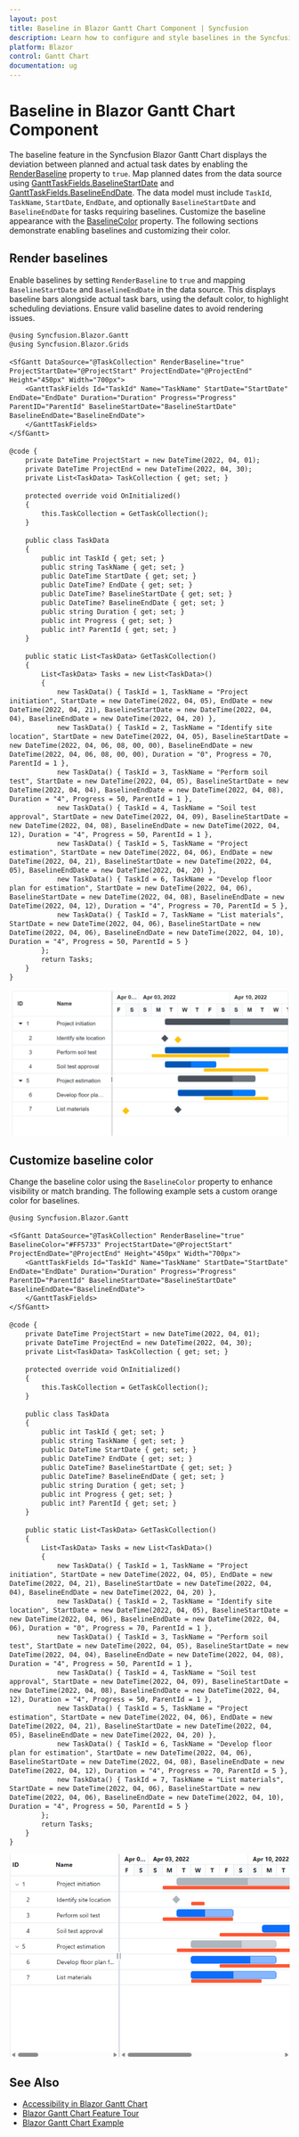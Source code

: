 ```yaml
---
layout: post
title: Baseline in Blazor Gantt Chart Component | Syncfusion
description: Learn how to configure and style baselines in the Syncfusion Blazor Gantt Chart to compare planned and actual task dates.
platform: Blazor
control: Gantt Chart
documentation: ug
---
```


# Baseline in Blazor Gantt Chart Component

The baseline feature in the Syncfusion Blazor Gantt Chart displays the deviation between planned and actual task dates by enabling the [RenderBaseline](https://help.syncfusion.com/cr/blazor/Syncfusion.Blazor.Gantt.SfGantt-1.html#Syncfusion_Blazor_Gantt_SfGantt_1_RenderBaseline) property to `true`. Map planned dates from the data source using [GanttTaskFields.BaselineStartDate](https://help.syncfusion.com/cr/blazor/Syncfusion.Blazor.Gantt.GanttTaskFields.html#Syncfusion_Blazor_Gantt_GanttTaskFields_BaselineStartDate) and [GanttTaskFields.BaselineEndDate](https://help.syncfusion.com/cr/blazor/Syncfusion.Blazor.Gantt.GanttTaskFields.html#Syncfusion_Blazor_Gantt_GanttTaskFields_BaselineEndDate). The data model must include `TaskId`, `TaskName`, `StartDate`, `EndDate`, and optionally `BaselineStartDate` and `BaselineEndDate` for tasks requiring baselines. Customize the baseline appearance with the [BaselineColor](https://help.syncfusion.com/cr/blazor/Syncfusion.Blazor.Gantt.SfGantt-1.html#Syncfusion_Blazor_Gantt_SfGantt_1_BaselineColor) property. The following sections demonstrate enabling baselines and customizing their color.

## Render baselines

Enable baselines by setting `RenderBaseline` to `true` and mapping `BaselineStartDate` and `BaselineEndDate` in the data source. This displays baseline bars alongside actual task bars, using the default color, to highlight scheduling deviations. Ensure valid baseline dates to avoid rendering issues.

```cshtml
@using Syncfusion.Blazor.Gantt
@using Syncfusion.Blazor.Grids

<SfGantt DataSource="@TaskCollection" RenderBaseline="true" ProjectStartDate="@ProjectStart" ProjectEndDate="@ProjectEnd" Height="450px" Width="700px">
    <GanttTaskFields Id="TaskId" Name="TaskName" StartDate="StartDate" EndDate="EndDate" Duration="Duration" Progress="Progress" ParentID="ParentId" BaselineStartDate="BaselineStartDate" BaselineEndDate="BaselineEndDate">
    </GanttTaskFields>
</SfGantt>

@code {
    private DateTime ProjectStart = new DateTime(2022, 04, 01);
    private DateTime ProjectEnd = new DateTime(2022, 04, 30);
    private List<TaskData> TaskCollection { get; set; }

    protected override void OnInitialized()
    {
        this.TaskCollection = GetTaskCollection();
    }

    public class TaskData
    {
        public int TaskId { get; set; }
        public string TaskName { get; set; }
        public DateTime StartDate { get; set; }
        public DateTime? EndDate { get; set; }
        public DateTime? BaselineStartDate { get; set; }
        public DateTime? BaselineEndDate { get; set; }
        public string Duration { get; set; }
        public int Progress { get; set; }
        public int? ParentId { get; set; }
    }

    public static List<TaskData> GetTaskCollection()
    {
        List<TaskData> Tasks = new List<TaskData>()
        {
            new TaskData() { TaskId = 1, TaskName = "Project initiation", StartDate = new DateTime(2022, 04, 05), EndDate = new DateTime(2022, 04, 21), BaselineStartDate = new DateTime(2022, 04, 04), BaselineEndDate = new DateTime(2022, 04, 20) },
            new TaskData() { TaskId = 2, TaskName = "Identify site location", StartDate = new DateTime(2022, 04, 05), BaselineStartDate = new DateTime(2022, 04, 06, 08, 00, 00), BaselineEndDate = new DateTime(2022, 04, 06, 08, 00, 00), Duration = "0", Progress = 70, ParentId = 1 },
            new TaskData() { TaskId = 3, TaskName = "Perform soil test", StartDate = new DateTime(2022, 04, 05), BaselineStartDate = new DateTime(2022, 04, 04), BaselineEndDate = new DateTime(2022, 04, 08), Duration = "4", Progress = 50, ParentId = 1 },
            new TaskData() { TaskId = 4, TaskName = "Soil test approval", StartDate = new DateTime(2022, 04, 09), BaselineStartDate = new DateTime(2022, 04, 08), BaselineEndDate = new DateTime(2022, 04, 12), Duration = "4", Progress = 50, ParentId = 1 },
            new TaskData() { TaskId = 5, TaskName = "Project estimation", StartDate = new DateTime(2022, 04, 06), EndDate = new DateTime(2022, 04, 21), BaselineStartDate = new DateTime(2022, 04, 05), BaselineEndDate = new DateTime(2022, 04, 20) },
            new TaskData() { TaskId = 6, TaskName = "Develop floor plan for estimation", StartDate = new DateTime(2022, 04, 06), BaselineStartDate = new DateTime(2022, 04, 08), BaselineEndDate = new DateTime(2022, 04, 12), Duration = "4", Progress = 70, ParentId = 5 },
            new TaskData() { TaskId = 7, TaskName = "List materials", StartDate = new DateTime(2022, 04, 06), BaselineStartDate = new DateTime(2022, 04, 06), BaselineEndDate = new DateTime(2022, 04, 10), Duration = "4", Progress = 50, ParentId = 5 }
        };
        return Tasks;
    }
}
```

![Blazor Gantt Chart showing baseline bars in default color alongside actual task bars](images/blazor-gantt-chart-with-baseline.png)

## Customize baseline color

Change the baseline color using the `BaselineColor` property to enhance visibility or match branding. The following example sets a custom orange color for baselines.

```cshtml
@using Syncfusion.Blazor.Gantt

<SfGantt DataSource="@TaskCollection" RenderBaseline="true" BaselineColor="#FF5733" ProjectStartDate="@ProjectStart" ProjectEndDate="@ProjectEnd" Height="450px" Width="700px">
    <GanttTaskFields Id="TaskId" Name="TaskName" StartDate="StartDate" EndDate="EndDate" Duration="Duration" Progress="Progress" ParentID="ParentId" BaselineStartDate="BaselineStartDate" BaselineEndDate="BaselineEndDate">
    </GanttTaskFields>
</SfGantt>

@code {
    private DateTime ProjectStart = new DateTime(2022, 04, 01);
    private DateTime ProjectEnd = new DateTime(2022, 04, 30);
    private List<TaskData> TaskCollection { get; set; }

    protected override void OnInitialized()
    {
        this.TaskCollection = GetTaskCollection();
    }

    public class TaskData
    {
        public int TaskId { get; set; }
        public string TaskName { get; set; }
        public DateTime StartDate { get; set; }
        public DateTime? EndDate { get; set; }
        public DateTime? BaselineStartDate { get; set; }
        public DateTime? BaselineEndDate { get; set; }
        public string Duration { get; set; }
        public int Progress { get; set; }
        public int? ParentId { get; set; }
    }

    public static List<TaskData> GetTaskCollection()
    {
        List<TaskData> Tasks = new List<TaskData>()
        {
            new TaskData() { TaskId = 1, TaskName = "Project initiation", StartDate = new DateTime(2022, 04, 05), EndDate = new DateTime(2022, 04, 21), BaselineStartDate = new DateTime(2022, 04, 04), BaselineEndDate = new DateTime(2022, 04, 20) },
            new TaskData() { TaskId = 2, TaskName = "Identify site location", StartDate = new DateTime(2022, 04, 05), BaselineStartDate = new DateTime(2022, 04, 06), BaselineEndDate = new DateTime(2022, 04, 06), Duration = "0", Progress = 70, ParentId = 1 },
            new TaskData() { TaskId = 3, TaskName = "Perform soil test", StartDate = new DateTime(2022, 04, 05), BaselineStartDate = new DateTime(2022, 04, 04), BaselineEndDate = new DateTime(2022, 04, 08), Duration = "4", Progress = 50, ParentId = 1 },
            new TaskData() { TaskId = 4, TaskName = "Soil test approval", StartDate = new DateTime(2022, 04, 09), BaselineStartDate = new DateTime(2022, 04, 08), BaselineEndDate = new DateTime(2022, 04, 12), Duration = "4", Progress = 50, ParentId = 1 },
            new TaskData() { TaskId = 5, TaskName = "Project estimation", StartDate = new DateTime(2022, 04, 06), EndDate = new DateTime(2022, 04, 21), BaselineStartDate = new DateTime(2022, 04, 05), BaselineEndDate = new DateTime(2022, 04, 20) },
            new TaskData() { TaskId = 6, TaskName = "Develop floor plan for estimation", StartDate = new DateTime(2022, 04, 06), BaselineStartDate = new DateTime(2022, 04, 08), BaselineEndDate = new DateTime(2022, 04, 12), Duration = "4", Progress = 70, ParentId = 5 },
            new TaskData() { TaskId = 7, TaskName = "List materials", StartDate = new DateTime(2022, 04, 06), BaselineStartDate = new DateTime(2022, 04, 06), BaselineEndDate = new DateTime(2022, 04, 10), Duration = "4", Progress = 50, ParentId = 5 }
        };
        return Tasks;
    }
}
```

![Blazor Gantt Chart showing baseline bars in custom orange color alongside actual task bars](images/blazor-gantt-chart-with-custom-baseline.png)

## See Also

- [Accessibility in Blazor Gantt Chart](https://blazor.syncfusion.com/documentation/gantt-chart/accessibility)
- [Blazor Gantt Chart Feature Tour](https://www.syncfusion.com/blazor-components/blazor-gantt-chart)
- [Blazor Gantt Chart Example](https://blazor.syncfusion.com/demos/gantt-chart/default-functionalities?theme=bootstrap5)